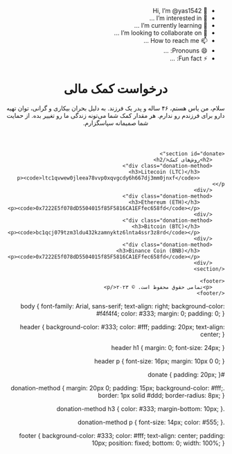 - 👋 Hi, I’m @yas1542
- 👀 I’m interested in ...
- 🌱 I’m currently learning ...
- 💞️ I’m looking to collaborate on ...
- 📫 How to reach me ...
- 😄 Pronouns: ...
- ⚡ Fun fact: ...

<!---
yas1542/yas1542 is a ✨ special ✨ repository because its `README.md` (this file) appears on your GitHub profile.
You can click the Preview link to take a look at your changes.
--->
<!DOCTYPE html>
<html lang="fa" dir="rtl">
<head>
    <meta charset="UTF-8">
    <meta name="viewport" content="width=device-width, initial-scale=1.0">
    <title>درخواست کمک مالی - یاس</title>
    <link rel="stylesheet" href="styles.css">
</head>
<body>
    <header>
        <h1>درخواست کمک مالی</h1>
        <p>سلام، من یاس هستم، ۴۶ ساله و پدر یک فرزند. به دلیل بحران بیکاری و گرانی، توان تهیه دارو برای فرزندم رو ندارم. هر مقدار کمک شما می‌تونه زندگی ما رو تغییر بده. از حمایت شما صمیمانه سپاسگزارم.</p>
    </header>

    <section id="donate">
        <h2>روش‌های کمک</h2>
        <div class="donation-method">
            <h3>Litecoin (LTC)</h3>
            <p><code>ltc1qvwew0jleea78vvp0xqvgcdy6h667dj3mm0jnxf</code></p>
        </div>
        <div class="donation-method">
            <h3>Ethereum (ETH)</h3>
            <p><code>0x7222E5f078dD5504015f85F5816CA1EFfec658fd</code></p>
        </div>
        <div class="donation-method">
            <h3>Bitcoin (BTC)</h3>
            <p><code>bc1qcj079tzm3ldu432kzamnyktz6lnta4ssr3z8rd</code></p>
        </div>
        <div class="donation-method">
            <h3>Binance Coin (BNB)</h3>
            <p><code>0x7222E5f078dD5504015f85F5816CA1EFfec658fd</code></p>
        </div>
    </section>

    <footer>
        <p>تمامی حقوق محفوظ است. © ۲۰۲۳</p>
    </footer>
</body>
</html>body {
    font-family: Arial, sans-serif;
    text-align: right;
    background-color: #f4f4f4;
    color: #333;
    margin: 0;
    padding: 0;
}

header {
    background-color: #333;
    color: #fff;
    padding: 20px;
    text-align: center;
}

header h1 {
    margin: 0;
    font-size: 24px;
}

header p {
    font-size: 16px;
    margin: 10px 0 0;
}

#donate {
    padding: 20px;
}

.donation-method {
    margin: 20px 0;
    padding: 15px;
    background-color: #fff;
    border: 1px solid #ddd;
    border-radius: 8px;
}

.donation-method h3 {
    color: #333;
    margin-bottom: 10px;
}

.donation-method p {
    font-size: 14px;
    color: #555;
}

footer {
    background-color: #333;
    color: #fff;
    text-align: center;
    padding: 10px;
    position: fixed;
    bottom: 0;
    width: 100%;
}
